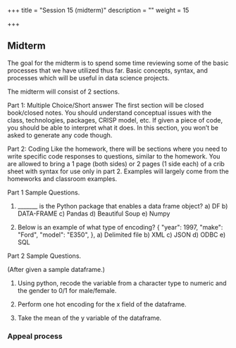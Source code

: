 +++
title = "Session 15 (midterm)"
description = ""
weight = 15

+++

## Midterm

The goal for the midterm is to spend some time reviewing some of the basic processes that we have utilized thus far. Basic concepts, syntax, and processes which will be useful in data science projects.

The midterm will consist of 2 sections.

Part 1: Multiple Choice/Short answer
The first section will be closed book/closed notes.  You should understand conceptual issues with the class, technologies, packages, CRISP model, etc. If given a piece of code, you should be able to interpret what it does.  In this section, you won’t be asked to generate any code though.

Part 2: Coding
Like the homework, there will be sections where you need to write specific code responses to questions, similar to the homework.  You are allowed to bring a 1 page (both sides) or 2 pages (1 side each) of a crib sheet with syntax for use only in part 2.  Examples will largely come from  the homeworks and classroom examples.


Part 1 Sample Questions.

1.	_______ is the Python package that enables a data frame object?
a)	DF
b)	DATA-FRAME
c)	Pandas
d)	Beautiful Soup
e)	Numpy

2.	Below is an example of what type of encoding?
    { "year": 1997,
        "make": "Ford",
        "model": "E350", },
a)	Delimited file
b)	XML
c)	JSON
d)	ODBC
e)	SQL

Part 2 Sample Questions.

(After given a sample dataframe.)

1.  Using python, recode the  variable from a character type to numeric and the gender to 0/1 for male/female.

2. Perform one hot encoding for the x field of the dataframe.

3. Take the mean of the y variable of the dataframe.


### Appeal process
